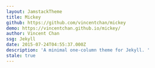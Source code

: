 ```yaml
---
layout: JamstackTheme
title: Mickey
github: https://github.com/vincentchan/mickey
demo: https://vincentchan.github.io/mickey/
author: Vincent Chan
ssg: Jekyll
date: 2015-07-24T04:55:37.000Z
description: 'A minimal one-column theme for Jekyll. '
stale: true
---
```

